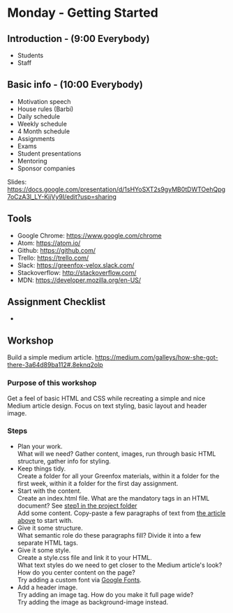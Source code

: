 # Monday - Getting Started

## Introduction - (9:00 Everybody)
- Students
- Staff

## Basic info - (10:00 Everybody)
- Motivation speech
- House rules (Barbi)
- Daily schedule
- Weekly schedule
- 4 Month schedule
- Assignments
- Exams
- Student presentations
- Mentoring
- Sponsor companies

Slides: https://docs.google.com/presentation/d/1sHYoSXT2s9gyMB0tDWTOehQpg7oCzA3l_LY-KjjVy9I/edit?usp=sharing

## Tools
- Google Chrome: https://www.google.com/chrome
- Atom: https://atom.io/
- Github: https://github.com/
- Trello: https://trello.com/
- Slack: https://greenfox-velox.slack.com/
- Stackoverflow: http://stackoverflow.com/
- MDN: https://developer.mozilla.org/en-US/

## Assignment Checklist
-

## Workshop
Build a simple medium article.
https://medium.com/galleys/how-she-got-there-3a64d89ba112#.8eknq2olp

### Purpose of this workshop
Get a feel of basic HTML and CSS while recreating a simple and nice Medium article design.
Focus on text styling, basic layout and header image.

### Steps
- Plan your work.  
  What will we need? Gather content, images, run through basic HTML structure, gather info for styling.
- Keep things tidy.  
  Create a folder for all your Greenfox materials, within it a folder for the first week, within it a folder for the first day assignment.
- Start with the content.  
  Create an index.html file. What are the mandatory tags in an HTML document? See [step1 in the project folder](project/step1)  
  Add some content. Copy-paste a few paragraphs of text from [the article above](https://medium.com/galleys/how-she-got-there-3a64d89ba112#.8eknq2olp) to start with.
- Give it some structure.  
  What semantic role do these paragraphs fill? Divide it into a few separate HTML tags.
- Give it some style.  
  Create a style.css file and link it to your HTML.  
  What text styles do we need to get closer to the Medium article's look?  
  How do you center content on the page?  
  Try adding a custom font via [Google Fonts](https://www.google.com/fonts#UsePlace:use/Collection:Merriweather).  
- Add a header image.  
  Try adding an image tag. How do you make it full page wide?  
  Try adding the image as background-image instead.

